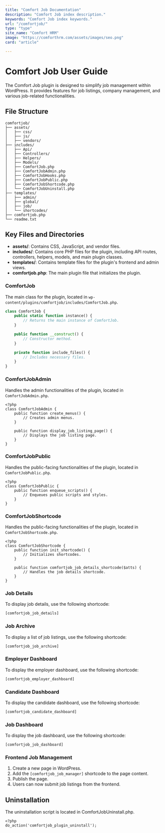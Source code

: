 ```yaml
---
title: "Comfort Job Documentation"
description: "Comfort Job index description."
keywords: "Comfort Job index keywords."
url: "/comfortjob/"
type: "type"
site_name: "Comfort HRM"
image: "https://comforthrm.com/assets/images/seo.png"
card: "article"

---
```


# Comfort Job User Guide

The Comfort Job plugin is designed to simplify job management within WordPress. It provides features for job listings, company management, and various job-related functionalities.

## File Structure

```
comfortjob/
├── assets/
│   ├── css/
│   ├── js/
│   ├── vendors/
├── includes/
│   ├── Api/
│   ├── Controllers/
│   ├── Helpers/
│   ├── Models/
│   ├── ComfortJob.php
│   ├── ComfortJobAdmin.php
│   ├── ComfortJobHooks.php
│   ├── ComfortJobPublic.php
│   ├── ComfortJobShortcode.php
│   └── ComfortJobUninstall.php
├── templates/
│   ├── admin/
│   ├── global/
│   ├── job/
│   └── shortcodes/
├── comfortjob.php
└── readme.txt
```
## Key Files and Directories

- **assets/**: Contains CSS, JavaScript, and vendor files.
- **includes/**: Contains core PHP files for the plugin, including API routes, controllers, helpers, models, and main plugin classes.
- **templates/**: Contains template files for the plugin's frontend and admin views.
- **comfortjob.php**: The main plugin file that initializes the plugin.

### ComfortJob

The main class for the plugin, located in `wp-content/plugins/comfortjob/includes/ComfortJob.php`.

```php
class ComfortJob {
    public static function instance() {
        // Returns the main instance of ComfortJob.
    }

    public function __construct() {
        // Constructor method.
    }

    private function include_files() {
        // Includes necessary files.
    }
}
```
### ComfortJobAdmin
Handles the admin functionalities of the plugin, located in `ComfortJobAdmin.php`.

```
<?php
class ComfortJobAdmin {
    public function create_menus() {
        // Creates admin menus.
    }

    public function display_job_listing_page() {
        // Displays the job listing page.
    }
}
```
### ComfortJobPublic
Handles the public-facing functionalities of the plugin, located in `ComfortJobPublic.php`.

```
<?php
class ComfortJobPublic {
    public function enqueue_scripts() {
        // Enqueues public scripts and styles.
    }
}
```
### ComfortJobShortcode
Handles the public-facing functionalities of the plugin, located in `ComfortJobShortcode.php`.

```
<?php
class ComfortJobShortcode {
    public function init_shortcode() {
        // Initializes shortcodes.
    }

    public function comfortjob_job_details_shortcode($atts) {
        // Handles the job details shortcode.
    }
}
```

### Job Details

To display job details, use the following shortcode:

```php
[comfortjob_job_details]
```

### Job Archive

To display a list of job listings, use the following shortcode:

```php
[comfortjob_job_archive]
```

### Employer Dashboard

To display the employer dashboard, use the following shortcode:

```php
[comfortjob_employer_dashboard]
```

### Candidate Dashboard

To display the candidate dashboard, use the following shortcode:

```php
[comfortjob_candidate_dashboard]
```

### Job Dashboard

To display the job dashboard, use the following shortcode:

```php
[comfortjob_job_dashboard]
```

### Frontend Job Management

1. Create a new page in WordPress.
2. Add the `[comfortjob_job_manager]` shortcode to the page content.
3. Publish the page.
4. Users can now submit job listings from the frontend.


## Uninstallation

The uninstallation script is located in ComfortJobUninstall.php.

```
<?php
do_action('comfortjob_plugin_uninstall');
```